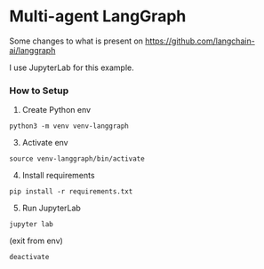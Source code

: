# Multi-agent LangGraph

Some changes to what is present on https://github.com/langchain-ai/langgraph

I use JupyterLab for this example.

### How to Setup

1. Create Python env
```
python3 -m venv venv-langgraph
```
3. Activate env
```
source venv-langgraph/bin/activate
```
4. Install requirements
```
pip install -r requirements.txt
```
5. Run JupyterLab
```
jupyter lab
```

(exit from env)
```
deactivate
```
